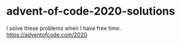 # advent-of-code-2020-solutions
I solve these problems when I have free time. https://adventofcode.com/2020
